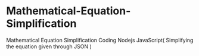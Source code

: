 # Mathematical-Equation-Simplification
Mathematical Equation Simplification Coding Nodejs JavaScript( Simplifying the equation given through JSON )

